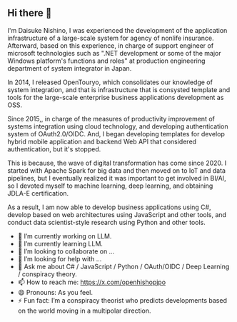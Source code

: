 ## Hi there 👋
I'm Daisuke Nishino, I was experienced the development of the application infrastructure of a large-scale system for agency of nonlife insurance. Afterward, based on this experience, in charge of support engineer of microsoft technologies such as ".NET development or some of the major Windows platform's functions and roles" at production engineering department of system integrator in Japan.

In 2014, I released OpenTouryo, which consolidates our knowledge of system integration, and that is infrastructure that is consysted template and tools for the large-scale enterprise business applications development as OSS.

Since 2015,, in charge of the measures of productivity improvement of systems integration using cloud technology, and developing authentication system of OAuth2.0/OIDC. And, I began developing templates for develop hybrid mobile application and backend Web API that considered authentication, but it's stopped.

This is because, the wave of digital transformation has come since 2020. I started with Apache Spark for big data and then moved on to IoT and data pipelines, but I eventually realized it was important to get involved in BI/AI, so I devoted myself to machine learning, deep learning, and obtaining JDLA-E certification.

As a result, I am now able to develop business applications using C#, develop based on web architectures using JavaScript and other tools, and conduct data scientist-style research using Python and other tools.

- 🔭 I’m currently working on LLM.
- 🌱 I’m currently learning LLM.
- 👯 I’m looking to collaborate on ...
- 🤔 I’m looking for help with ...
- 💬 Ask me about C# / JavaScript / Python / OAuth/OIDC / Deep Learning / conspiracy theory.
- 📫 How to reach me: https://x.com/openhishopjpo
- 😄 Pronouns: As you feel.
- ⚡ Fun fact: I’m a conspiracy theorist who predicts developments based on the world moving in a multipolar direction.
